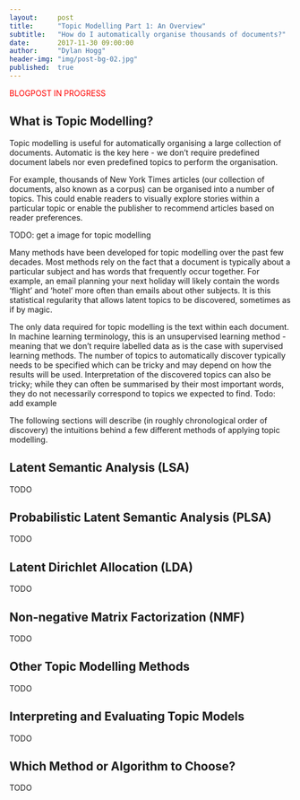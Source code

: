 ```yaml
---
layout:     post
title:      "Topic Modelling Part 1: An Overview"
subtitle:   "How do I automatically organise thousands of documents?"
date:       2017-11-30 09:00:00
author:     "Dylan Hogg"
header-img: "img/post-bg-02.jpg"
published:  true
---
```


<p style="color:red">BLOGPOST IN PROGRESS</p>

<h2 class="section-heading">What is Topic Modelling?</h2>

<p>Topic modelling is useful for automatically organising a large collection of documents. Automatic is the key here - we don’t require predefined document labels nor even predefined topics to perform the organisation.</p>

<p>For example, thousands of New York Times articles (our collection of documents, also known as a corpus) can be organised into a number of topics. This could enable readers to visually explore stories within a particular topic or enable the publisher to recommend articles based on reader preferences.</p>

<p>TODO: get a image for topic modelling</p>

<p>Many methods have been developed for topic modelling over the past few decades. Most methods rely on the fact that a document is typically about a particular subject and has words that frequently occur together. For example, an email planning your next holiday will likely contain the words ‘flight’ and ‘hotel’ more often than emails about other subjects. It is this statistical regularity that allows latent topics to be discovered, sometimes as if by magic.</p>

<p>The only data required for topic modelling is the text within each document. In machine learning terminology, this is an unsupervised learning method - meaning that we don’t require labelled data as is the case with supervised learning methods. The number of topics to automatically discover typically needs to be specified which can be tricky and may depend on how the results will be used. Interpretation of the discovered topics can also be tricky; while they can often be summarised by their most important words, they do not necessarily correspond to topics we expected to find. Todo: add example</p>

<p>The following sections will describe (in roughly chronological order of discovery) the intuitions behind a few different methods of applying topic modelling.</p>

<h2 class="section-heading">Latent Semantic Analysis (LSA)</h2>

<p>TODO</p>

<h2 class="section-heading">Probabilistic Latent Semantic Analysis (PLSA)</h2>

<p>TODO</p>

<h2 class="section-heading">Latent Dirichlet Allocation (LDA)</h2>

<p>TODO</p>

<h2 class="section-heading">Non-negative Matrix Factorization (NMF)</h2>

<p>TODO</p>

<h2 class="section-heading">Other Topic Modelling Methods</h2>

<p>TODO</p>

<h2 class="section-heading">Interpreting and Evaluating Topic Models</h2>

<p>TODO</p>

<h2 class="section-heading">Which Method or Algorithm to Choose?</h2>

<p>TODO</p>

<!-- 
<blockquote>Etiam pellentesque laoreet nulla, vel congue quam lobortis id. Etiam sagittis faucibus molestie. Proin sollicitudin dolor diam, non laoreet tortor porta non. Curabitur vitae lacinia enim.</blockquote>

<a href="#">
    <img src="{{ site.baseurl }}/img/post-sample-image.jpg" alt="Post Sample Image">
</a>
<span class="caption text-muted">To go places and do things that have never been done before – that’s what living is all about.</span>
-->
